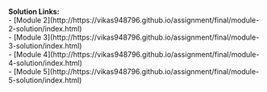 <br>
<b>Solution Links:</b> <br>
- [Module 2](http://https://vikas948796.github.io/assignment/final/module-2-solution/index.html) <br>
- [Module 3](http://https://vikas948796.github.io/assignment/final/module-3-solution/index.html) <br>
- [Module 4](http://https://vikas948796.github.io/assignment/final/module-4-solution/index.html) <br>
- [Module 5](http://https://vikas948796.github.io/assignment/final/module-5-solution/index.html) <br>

